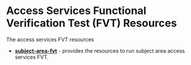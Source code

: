 <!-- SPDX-License-Identifier: Apache-2.0 -->
<!-- Copyright Contributors to the ODPi Egeria project. -->
  
# Access Services Functional Verification Test (FVT) Resources
  
The access services FVT resources

* **[subject-area-fvt](subject-area-fvt)** - provides the resources to run subject area access services FVT. 

